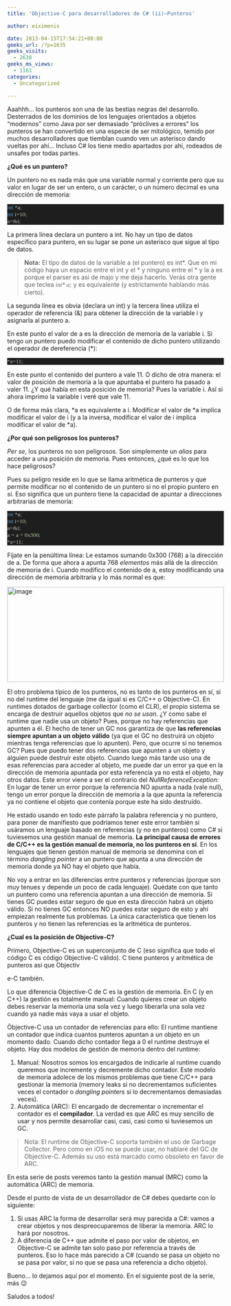 ```yaml
---
title: 'Objective-C para desarrolladores de C# (ii)–Punteros'

author: eiximenis

date: 2013-04-15T17:54:21+00:00
geeks_url: /?p=1635
geeks_visits:
  - 2638
geeks_ms_views:
  - 1161
categories:
  - Uncategorized

---
```

Aaahhh… los punteros son una de las bestias negras del desarrollo. Desterrados de los dominios de los lenguajes orientados a objetos “modernos” como Java por ser demasiado “próclives a errores” los punteros se han convertido en una especie de ser mitológico, temido por muchos desarrolladores que tiemblan cuando ven un asterisco dando vueltas por ahí… Incluso C# los tiene medio apartados por ahí, rodeados de unsafes por todas partes.

**¿Qué es un puntero?**

Un puntero no es nada más que una variable normal y corriente pero que su valor en lugar de ser un entero, o un carácter, o un número decimal es una dirección de memoria:

<div style="font-size: 10pt; font-family: consolas; background: #1e1e1e; color: #dcdcdc">
  <p style="margin: 0px">
    <span style="color: #569cd6">int</span> <span style="color: #b4b4b4">*</span><span style="color: #c8c8c8">a</span><span style="color: #b4b4b4">;</span>
  </p>
  
  <p style="margin: 0px">
    <span style="color: #569cd6">int</span> <span style="color: #c8c8c8">i</span><span style="color: #b4b4b4">=</span><span style="color: #b5cea8">10</span><span style="color: #b4b4b4">;</span>
  </p>
  
  <p style="margin: 0px">
    <span style="color: #c8c8c8">a</span><span style="color: #b4b4b4">=&</span><span style="color: #c8c8c8">i</span><span style="color: #b4b4b4">;</span>
  </p></p>
</div>

La primera línea declara un puntero a int. No hay un tipo de datos específico para puntero, en su lugar se pone un asterisco que sigue al tipo de datos.

> **Nota:** El tipo de datos de la variable a (el puntero) es int\*. Que en mi código haya un espacio entre el int y el \* y ninguno entre el * y la a es porque el parser es así de majo y me deja hacerlo. Verás otra gente que teclea <font face="Consolas"><em>int* a;</em></font> y es equivalente (y estrictamente hablando más cierto).

La segunda línea es obvia (declara un int) y la tercera línea utiliza el operador de referencia (&) para obtener la dirección de la variable i y asignarla al puntero a.

En este punto el valor de a es la dirección de memoria de la variable i. Si tengo un puntero puedo modificar el contenido de dicho puntero utilizando el operador de dereferencia (*):

<div style="font-size: 10pt; font-family: consolas; background: #1e1e1e; color: #dcdcdc">
  <p style="margin: 0px">
    <span style="color: #b4b4b4">*</span><span style="color: #c8c8c8">a</span><span style="color: #b4b4b4">=</span><span style="color: #b5cea8">11</span><span style="color: #b4b4b4">;</span>
  </p></p>
</div>

En este punto el contenido del puntero a vale 11. O dicho de otra manera: el valor de posición de memoria a la que apuntaba el puntero ha pasado a valer 11. ¿Y qué había en esta posición de memoria? Pues la variable i. Así si ahora imprimo la variable i veré que vale 11.

O de forma más clara, \*a es equivalente a i. Modificar el valor de \*a implica modificar el valor de i (y a la inversa, modificar el valor de i implica modificar el valor de *a).

**¿Por qué son peligrosos los punteros?**

_Per se_, los punteros no son peligrosos. Son simplemente un _alias_ para acceder a una posición de memoria. Pues entonces, ¿qué es lo que los hace peligrosos?

Pues su peligro reside en lo que se llama aritmética de punteros y que permite modificar no el contenido de un puntero si no el propio puntero en sí. Eso significa que un puntero tiene la capacidad de apuntar a direcciones arbitrarias de memoria:

<div style="font-size: 10pt; font-family: consolas; background: #1e1e1e; color: #dcdcdc">
  <p style="margin: 0px">
    <span style="color: #569cd6">int</span> <span style="color: #b4b4b4">*</span><span style="color: #c8c8c8">a</span><span style="color: #b4b4b4">;</span>
  </p>
  
  <p style="margin: 0px">
    <span style="color: #569cd6">int</span> <span style="color: #c8c8c8">i</span><span style="color: #b4b4b4">=</span><span style="color: #b5cea8">10</span><span style="color: #b4b4b4">;</span>
  </p>
  
  <p style="margin: 0px">
    <span style="color: #c8c8c8">a</span><span style="color: #b4b4b4">=&</span><span style="color: #c8c8c8">i</span><span style="color: #b4b4b4">;</span>
  </p>
  
  <p style="margin: 0px">
    <span style="color: #c8c8c8">a</span> <span style="color: #b4b4b4">=</span> <span style="color: #c8c8c8">a</span> <span style="color: #b4b4b4">+</span> <span style="color: #b5cea8">0x300</span><span style="color: #b4b4b4">;</span>
  </p>
  
  <p style="margin: 0px">
    <span style="color: #b4b4b4">*</span><span style="color: #c8c8c8">a</span><span style="color: #b4b4b4">=</span><span style="color: #b5cea8">11</span><span style="color: #b4b4b4">;</span>
  </p></p>
</div>

Fíjate en la penúltima línea: Le estamos sumando 0x300 (768) a la dirección de a. De forma que ahora a apunta 768 _elementos_ más allá de la dirección de memoria de i. Cuando modifico el contenido de a, estoy modificando una dirección de memoria arbitraria y lo más normal es que:

[<img title="image" style="border-left-width: 0px; border-right-width: 0px; background-image: none; border-bottom-width: 0px; padding-top: 0px; padding-left: 0px; display: inline; padding-right: 0px; border-top-width: 0px" border="0" alt="image" src="http://geeks.ms/cfs-file.ashx/__key/CommunityServer.Blogs.Components.WeblogFiles/etomas/image_5F00_thumb_5F00_76CFD0A9.png" width="504" height="221" />][1]

El otro problema típico de los punteros, no es tanto de los punteros en sí, si no del runtime del lenguaje (me da igual si es C/C++ o Objective-C). En runtimes dotados de garbage collector (como el CLR), el propio sistema se encarga de destruir aquellos objetos que _no se usan_. ¿Y como sabe el runtime que nadie usa un objeto? Pues, porque no hay referencias que apunten a él. El hecho de tener un GC nos garantiza de que **las referencias siempre apuntan a un objeto válido** (ya que el GC no destruirá un objeto mientras tenga referencias que lo apunten). Pero, que ocurre si no tenemos GC? Pues que puedo tener dos referencias que apunten a un objeto y alguien puede destruir este objeto. Cuando luego más tarde uso una de esas referencias para acceder al objeto, me puede dar un error ya que en la dirección de memoria apuntada por esta referencia ya no está el objeto, hay otros datos. Este error viene a ser el contrario del _NullReferenceException:_ En lugar de tener un error porque la referencia NO apunta a nada (vale null), tengo un error porque la dirección de memoria a la que apunta la referencia ya no contiene el objeto que contenía porque este ha sido destruído.

He estado usando en todo este párrafo la palabra referencia y no puntero, para poner de manifiesto que podríamos tener este error también si usáramos un lenguaje basado en referencias (y no en punteros) como C# si tuviesemos una gestión manual de memoria. **La principal causa de errores de C/C++ es la gestión manual de memoria, no los punteros en sí**. En los lenguajes que tienen gestión manual de memoria se denomina con el término _dangling pointer_ a un puntero que apunta a una dirección de memoria donde ya NO hay el objeto que había.

No voy a entrar en las diferencias entre punteros y referencias (porque son muy tenues y depende un poco de cada lenguaje). Quédate con que tanto un puntero como una referencia apuntan a una dirección de memoria. Si tienes GC puedes estar seguro de que en esta dirección habrá un objeto válido. Si no tienes GC entonces NO puedes estar seguro de esto y ahí empiezan realmente tus problemas. La única característica que tienen los punteros y no tienen las referencias es la aritmética de punteros.

**¿Cual es la posición de Objective-C?**

Primero, Objective-C es un superconjunto de C (eso significa que todo el código C es código Objective-C válido). C tiene punteros y aritmética de punteros así que Objectiv
  
e-C también.

Lo que diferencia Objective-C de C es la gestión de memoria. En C (y en C++) la gestión es totalmente manual: Cuando quieres crear un objeto debes reservar la memoria una sola vez y luego liberarla una sola vez cuando ya nadie más vaya a usar el objeto.

Òbjective-C usa un contador de referencias para ello: El runtime mantiene un contador que indica cuantos punteros apuntan a un objeto en un momento dado. Cuando dicho contador llega a 0 el runtime destruye el objeto. Hay dos modelos de gestión de memoria dentro del runtime:

  1. Manual: Nosotros somos los encargados de indicarle al runtime cuando queremos que incremente y decremente dicho contador. Este modelo de memoria adolece de los mismos problemas que tiene C/C++ para gestionar la memoria (memory leaks si no decrementamos suficientes veces el contador o _dangling pointers_ si lo decrementamos demasiadas veces). 
  2. Automática (ARC): El encargado de decrementar o incrementar el contador es el **compilador**. La verdad es que ARC es muy sencillo de usar y nos permite desarrollar casi, casi, casi como si tuviesemos un GC. 

> Nota: El runtime de Objective-C soporta también el uso de Garbage Collector. Pero como en iOS no se puede usar, no hablaré del GC de Objective-C. Además su uso está marcado como obsoleto en favor de ARC.

En esta serie de posts veremos tanto la gestión manual (MRC) como la automática (ARC) de memoria.

Desde el punto de vista de un desarrollador de C# debes quedarte con lo siguiente:

  1. Si usas ARC la forma de desarrollar será muy parecida a C#: vamos a crear objetos y nos despreocuparemos de liberar la memoria. ARC lo hará por nosotros. 
  2. A diferencia de C++ que admite el paso por valor de objetos, en Objective-C se admite tan solo paso por referencia a través de punteros. Eso lo hace más parecido a C# (cuando se pasa un objeto no se pasa por valor, si no que se pasa una referencia a dicho objeto). 

Bueno… lo dejamos aquí por el momento. En el siguiente post de la serie, más 😉

Saludos a todos!

 [1]: http://geeks.ms/cfs-file.ashx/__key/CommunityServer.Blogs.Components.WeblogFiles/etomas/image_5F00_6B86BC6C.png